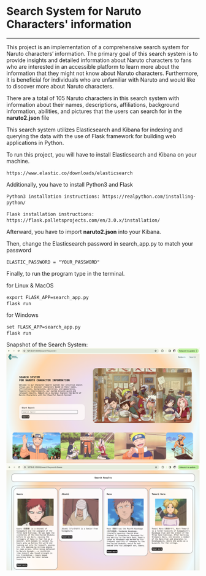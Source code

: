 
# Search System for Naruto Characters' information
---
This project is an implementation of a comprehensive search system for Naruto characters’ information. The primary goal of this search system is to provide insights and detailed information about Naruto characters to fans who are interested in an accessible platform to learn more about the information that they might not know about Naruto characters. Furthermore, it is beneficial for individuals who are unfamiliar with Naruto and would like to discover more about Naruto characters.

There are a total of 105 Naruto characters in this search system with information about their names, descriptions, affiliations, background information, abilities, and pictures that the users can search for in the **naruto2.json** file

This search system utilizes Elasticsearch and Kibana for indexing and querying the data with the use of Flask framework for building web applications in Python.

To run this project, you will have to install Elasticsearch and Kibana on your machine.
```
https://www.elastic.co/downloads/elasticsearch
```

Additionally, you have to install Python3 and Flask
```
Python3 installation instructions: https://realpython.com/installing-python/
```
```
Flask installation instructions: https://flask.palletsprojects.com/en/3.0.x/installation/
```

Afterward, you have to import **naruto2.json** into your Kibana.

Then, change the Elasticsearch password in search_app.py to match your password
```
ELASTIC_PASSWORD = "YOUR_PASSWORD"
```

Finally, to run the program type in the terminal.

for Linux & MacOS
```
export FLASK_APP=search_app.py
flask run
```
for Windows
```
set FLASK_APP=search_app.py
flask run
```

Snapshot of the Search System:
<img src="./screenshots/screenshot1.png" alt="screenshot1">
<img src="./screenshots/screenshot2.png" alt="screenshot2">
